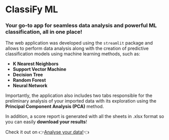 # ClassiFy ML
### Your go-to app for seamless data analysis and powerful ML classification, all in one place!

The web application was developed using the `streamlit` package and allows to perform data analysis along with the creation of predictive classification models using machine learning methods, such as:
- **K Nearest Neighbors**
- **Support Vector Machine**
- **Decision Tree**
- **Random Forest**
- **Neural Network**

Importantly, the application also includes two tabs responsible for the preliminary analysis of your imported data with its exploration using the **Principal Component Analysis (PCA)** method.

In addition, a score report is generated with all the sheets in .xlsx format so you can easily **download your results**!

Check it out on 👉[Analyse your data!](https://classification-data-analysis.streamlit.app/)👈

